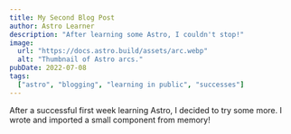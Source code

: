 ```yaml
---
title: My Second Blog Post
author: Astro Learner
description: "After learning some Astro, I couldn't stop!"
image:
  url: "https://docs.astro.build/assets/arc.webp"
  alt: "Thumbnail of Astro arcs."
pubDate: 2022-07-08
tags:
  ["astro", "blogging", "learning in public", "successes"]
---
```


After a successful first week learning Astro, I decided to try some more. I wrote and imported a small component from memory!

